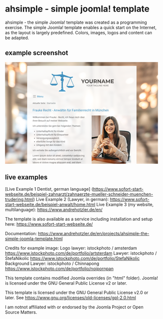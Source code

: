 # ahsimple - simple joomla! template
ahsimple - the simple Joomla! template was created as a programming exercise. The simple Joomla! template enables a quick start on the Internet, as the layout is largely predefined. Colors, images, logos and content can be adapted.

## example screenshot

![Example image of how a website created with the ahsimple template might look](https://raw.githubusercontent.com/ahotzler/ahsimple/refs/heads/main/template_preview.png)

## live examples

[Live Example 1 Dentist, german language] (https://www.sofort-start-webseite.de/beispiel-zahnarzt/zahnaerzte-mueller-schneider-muenchen-trudering.html)
Live Example 2 (Lawyer, in german): https://www.sofort-start-webseite.de/beispiel-anwalt/home.html
Live Example 3 (my website, multilanguage): https://www.andrehotzler.de/en/ 

The template is also available as a service including installation and setup here: https://www.sofort-start-webseite.de/

Documentation: https://www.andrehotzler.de/en/projects/ahsimple-the-simple-joomla-template.html

Credits for example image:
Logo lawyer: istockphoto / amsterdam https://www.istockphoto.com/de/portfolio/artsterdam
Lawyer: istockphoto / StefaNikolic https://www.istockphoto.com/de/portfolio/StefaNikolic
Background Lawyer: istockphoto / Chinnapong https://www.istockphoto.com/de/portfolio/noipornpan

This template contains modified Joomla overrides (in "html" folder).
Joomla! is licensed under the GNU General Public License v2 or later.

This template is licensed under the GNU General Public License v2.0 or later.
See https://www.gnu.org/licenses/old-licenses/gpl-2.0.html

I am notnot affiliated with or endorsed by the Joomla Project or Open Source Matters.